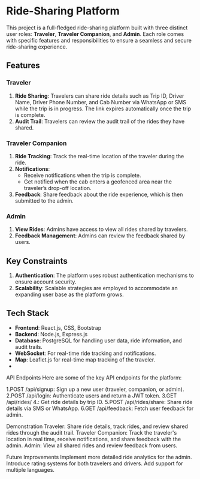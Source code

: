 # Ride-Sharing Platform

This project is a full-fledged ride-sharing platform built with three distinct user roles: **Traveler**, **Traveler Companion**, and **Admin**. Each role comes with specific features and responsibilities to ensure a seamless and secure ride-sharing experience.

## Features

### Traveler
1. **Ride Sharing**: Travelers can share ride details such as Trip ID, Driver Name, Driver Phone Number, and Cab Number via WhatsApp or SMS while the trip is in progress. The link expires automatically once the trip is complete.
2. **Audit Trail**: Travelers can review the audit trail of the rides they have shared.

### Traveler Companion
1. **Ride Tracking**: Track the real-time location of the traveler during the ride.
2. **Notifications**: 
   - Receive notifications when the trip is complete.
   - Get notified when the cab enters a geofenced area near the traveler’s drop-off location.
3. **Feedback**: Share feedback about the ride experience, which is then submitted to the admin.

### Admin
1. **View Rides**: Admins have access to view all rides shared by travelers.
2. **Feedback Management**: Admins can review the feedback shared by users.

## Key Constraints
1. **Authentication**: The platform uses robust authentication mechanisms to ensure account security.
2. **Scalability**: Scalable strategies are employed to accommodate an expanding user base as the platform grows.

## Tech Stack

- **Frontend**: React.js, CSS, Bootstrap
- **Backend**: Node.js, Express.js
- **Database**: PostgreSQL for handling user data, ride information, and audit trails.
- **WebSocket**: For real-time ride tracking and notifications.
- **Map**: Leaflet.js for real-time map tracking of the traveler.
- 

API Endpoints
Here are some of the key API endpoints for the platform:

1.POST /api/signup: Sign up a new user (traveler, companion, or admin).
2.POST /api/login: Authenticate users and return a JWT token.
3.GET /api/rides/
4.: Get ride details by trip ID.
5.POST /api/rides/share: Share ride details via SMS or WhatsApp.
6.GET /api/feedback: Fetch user feedback for admin.


Demonstration
Traveler: Share ride details, track rides, and review shared rides through the audit trail.
Traveler Companion: Track the traveler's location in real time, receive notifications, and share feedback with the admin.
Admin: View all shared rides and review feedback from users.


Future Improvements
Implement more detailed ride analytics for the admin.
Introduce rating systems for both travelers and drivers.
Add support for multiple languages.

